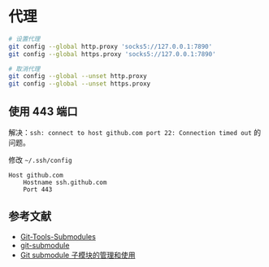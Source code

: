 # 代理

```bash
# 设置代理
git config --global http.proxy 'socks5://127.0.0.1:7890'
git config --global https.proxy 'socks5://127.0.0.1:7890'

# 取消代理
git config --global --unset http.proxy
git config --global --unset https.proxy
```

## 使用 443 端口

解决：`ssh: connect to host github.com port 22: Connection timed out` 的问题。

修改 `~/.ssh/config`

```config
Host github.com
    Hostname ssh.github.com
    Port 443
```

## 参考文献

- [Git-Tools-Submodules](https://git-scm.com/book/en/v2/Git-Tools-Submodules)
- [git-submodule](https://www.atlassian.com/git/tutorials/git-submodule)
- [Git submodule 子模块的管理和使用](https://www.jianshu.com/p/9000cd49822c)
